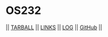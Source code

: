 # OS232

|| [TARBALL](SandBox/rakbidb.tar.xz) || [LINKS](LINKS/) || [LOG](TXT/mylog.txt) || [GitHub](https://github.com/rakbidb/os232/) ||
